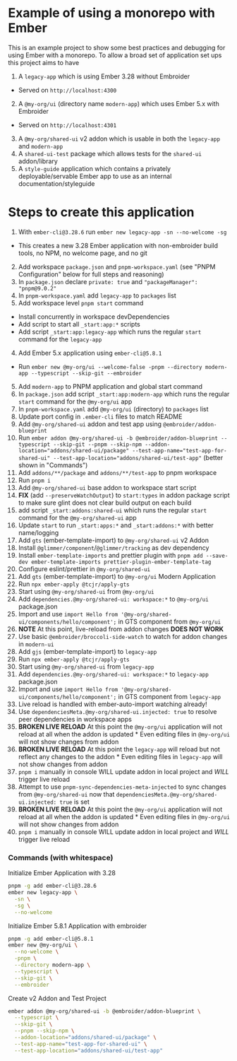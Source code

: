 # Example of using a monorepo with Ember

This is an example project to show some best practices and debugging for using Ember with a monorepo.
To allow a broad set of application set ups this project aims to have

1. A `legacy-app` which is using Ember 3.28 without Embroider
  * Served on `http://localhost:4300`
2. A `@my-org/ui` (directory name `modern-app`) which uses Ember 5.x with Embroider
  * Served on `http://localhost:4301`
3. A `@my-org/shared-ui` v2 addon which is usable in both the `legacy-app` and `modern-app`
4. A `shared-ui-test` package which allows tests for the `shared-ui` addon/library
5. A `style-guide` application which contains a privately deployable/servable Ember app to use as an internal documentation/styleguide

# Steps to create this application

1. With `ember-cli@3.28.6` run `ember new legacy-app -sn --no-welcome -sg`
  * This creates a new 3.28 Ember application with non-embroider build tools, no NPM, no welcome page, and no git
2. Add workspace `package.json` and `pnpm-workspace.yaml` (see "PNPM Configuration" below for full steps and reasoning)
  1. In `package.json` declare `private: true` and `"packageManager": "pnpm@9.0.2"`
  2. In `pnpm-workspace.yaml` add `legacy-app` to `packages` list
3. Add workspace level `pnpm start` command
  * Install concurrently in workspace devDependencies
  * Add script to start all `_start:app:*` scripts
  * Add script `_start:app:legacy-app` which runs the regular `start` command for the `legacy-app`
4. Add Ember 5.x application using `ember-cli@5.8.1`
  * Run `ember new @my-org/ui --welcome-false -pnpm --directory modern-app --typescript --skip-git --embroider`
5. Add `modern-app` to PNPM application and global start command
  1. In `package.json` add script `_start:app:modern-app` which runs the regular `start` command for the `@my-org/ui` app
  2. In `pnpm-workspace.yaml` add `@my-org/ui` (directory) to `packages` list
  3. Update port config in `.ember-cli` files to match README
6. Add `@my-org/shared-ui` addon and test app using `@embroider/addon-blueprint`
  1. Run `ember addon @my-org/shared-ui -b @embroider/addon-blueprint --typescript --skip-git --pnpm --skip-npm --addon-location="addons/shared-ui/package" --test-app-name="test-app-for-shared-ui" --test-app-location="addons/shared-ui/test-app"` (better shown in "Commands")
  2. Add `addons/**/package` and `addons/**/test-app` to pnpm workspace
  3. Run `pnpm i`
7. Add `@my-org/shared-ui` base addon to workspace start script
  1. **FIX** (add `--preserveWatchOutput`) to `start:types` in addon package script to make sure glint does not clear build output on each build
  2. add script `_start:addons:shared-ui` which runs the regular `start` command for the `@my-org/shared-ui` app
  3. Update `start` to run `_start:apps:*` and `_start:addons:*` with better name/logging
8. Add `gts` (ember-template-import) to `@my-org/shared-ui` v2 Addon
  1. Install `@glimmer/component`/`@glimmer/tracking` as dev dependency
  2. Install `ember-template-imports` and prettier plugin with `pnpm add --save-dev ember-template-imports prettier-plugin-ember-template-tag`
  3. Configure eslint/prettier in `@my-org/shared-ui`
9. Add `gts` (ember-template-import) to `@my-org/ui` Modern Application
  1. Run `npx ember-apply @tcjr/apply-gts`
10. Start using `@my-org/shared-ui` from `@my-org/ui`
  1. Add `dependencies.@my-org/shared-ui: workspace:*` to `@my-org/ui` package.json
  2. Import and use `import Hello from '@my-org/shared-ui/components/hello/component';` in GTS component from `@my-org/ui`
  3. **NOTE** At this point, live-reload from addon changes **DOES NOT WORK**
11. Use basic `@embroider/broccoli-side-watch` to watch for addon changes in `modern-ui`
13. Add `gjs` (ember-template-import) to `legacy-app`
  1. Run `npx ember-apply @tcjr/apply-gts`
10. Start using `@my-org/shared-ui` from `legacy-app`
  1. Add `dependencies.@my-org/shared-ui: workspace:*` to `legacy-app` package.json
  2. Import and use `import Hello from '@my-org/shared-ui/components/hello/component';` in GTS component from `legacy-app`
  3. Live reload is handled with ember-auto-import watching already!
11. Use `dependenciesMeta.@my-org/shared-ui.injected: true` to resolve peer dependencies in workspace apps
  1. **BROKEN LIVE RELOAD** At this point the `@my-org/ui` application will not reload at all when the addon is updated
    * Even editing files in `@my-org/ui` will not show changes from addon
  2. **BROKEN LIVE RELOAD** At this point the `legacy-app` will reload but not reflect any changes to the addon
    * Even editing files in `legacy-app` will not show changes from addon
  3. `pnpm i` manually in console WILL update addon in local project and *WILL* trigger live reload
12. Attempt to use `pnpm-sync-dependencies-meta-injected` to sync changes from `@my-org/shared-ui` now that `dependenciesMeta.@my-org/shared-ui.injected: true` is set
  1. **BROKEN LIVE RELOAD** At this point the `@my-org/ui` application will not reload at all when the addon is updated
    * Even editing files in `@my-org/ui` will not show changes from addon
  3. `pnpm i` manually in console WILL update addon in local project and *WILL* trigger live reload

### Commands (with whitespace)

Initialize Ember Application with 3.28

```sh
pnpm -g add ember-cli@3.28.6
ember new legacy-app \
  -sn \
  -sg \
  --no-welcome
```

Initialize Ember 5.8.1 Application with embroider

```sh
pnpm -g add ember-cli@5.8.1
ember new @my-org/ui \
  --no-welcome \
  -pnpm \
  --directory modern-app \
  --typescript \
  --skip-git \
  --embroider
```

Create v2 Addon and Test Project

```sh
ember addon @my-org/shared-ui -b @embroider/addon-blueprint \
  --typescript \
  --skip-git \
  --pnpm --skip-npm \
  --addon-location="addons/shared-ui/package" \
  --test-app-name="test-app-for-shared-ui" \
  --test-app-location="addons/shared-ui/test-app"
```